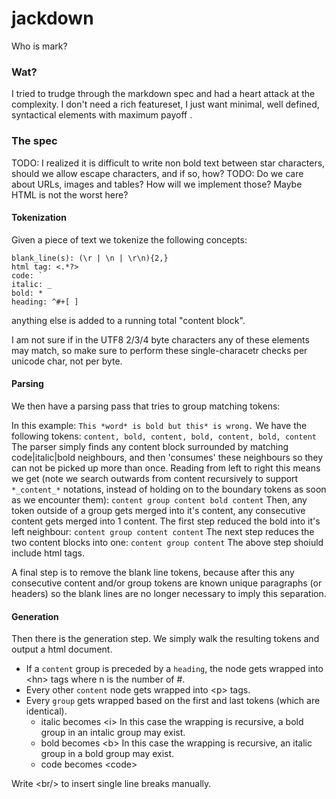 # jackdown
Who is mark?

### Wat?

I tried to trudge through the markdown spec and had a heart attack at the complexity.
I don't need a rich featureset, I just want minimal, well defined, syntactical elements with maximum payoff .

### The spec

TODO: I realized it is difficult to write non bold text between star characters, should we allow escape characters, and if so, how?
TODO: Do we care about URLs, images and tables? How will we implement those? Maybe HTML is not the worst here?

#### Tokenization
Given a piece of text we tokenize the following concepts:
```
blank_line(s): (\r | \n | \r\n){2,}
html tag: <.*?>
code: `
italic: _
bold: *
heading: ^#+[ ]
```
anything else is added to a running total "content block".

I am not sure if in the UTF8 2/3/4 byte characters any of these elements may match, so make sure to perform these single-characetr checks per unicode char, not per byte.

#### Parsing
We then have a parsing pass that tries to group matching tokens:

In this example:
```This *word* is bold but this* is wrong.```
We have the following tokens:
```content, bold, content, bold, content, bold, content```
The parser simply finds any content block surrounded by matching code|italic|bold neighbours, and then 'consumes' these neighbours so they can not be picked up more than once.
Reading from left to right this means we get (note we search outwards from content recursively to support `*_content_*` notations, instead of holding on to the boundary tokens as soon as we encounter them):
```content group content bold content```
Then, any token outside of a group gets merged into it's content, any consecutive content gets merged into 1 content. The first step reduced the bold into it's left neighbour:
```content group content content```
The next step reduces the two content blocks into one:
```content group content```
The above step shoiuld include html tags.

A final step is to remove the blank line tokens, because after this any consecutive content and/or group tokens are known unique paragraphs (or headers) so the blank lines are no longer necessary to imply this separation. 

#### Generation
Then there is the generation step. We simply walk the resulting tokens and output a html document.
- If a `content` group is preceded by a `heading`, the node gets wrapped into &lt;hn&gt; tags where n is the number of #.
- Every other `content` node gets wrapped into &lt;p&gt; tags.
- Every `group` gets wrapped based on the first and last tokens (which are identical).
  - italic becomes &lt;i&gt; In this case the wrapping is recursive, a bold group in an intalic group may exist. 
  - bold becomes &lt;b&gt;  In this case the wrapping is recursive, an italic group in a bold group may exist.
  - code becomes &lt;code&gt;

Write &lt;br/&gt; to insert single line breaks manually.
